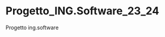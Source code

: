 <p align="center>
  <img src="" alt="Immagine non trovata"/>

# Progetto_ING.Software_23_24
Progetto ing.software


